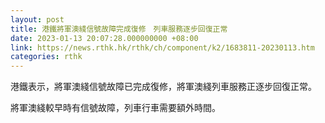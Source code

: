 ```yaml
---
layout: post
title: 港鐵將軍澳綫信號故障完成復修　列車服務逐步回復正常
date: 2023-01-13 20:07:28.000000000 +08:00
link: https://news.rthk.hk/rthk/ch/component/k2/1683811-20230113.htm
categories: rthk
---
```


港鐵表示，將軍澳綫信號故障已完成復修，將軍澳綫列車服務正逐步回復正常。

將軍澳綫較早時有信號故障，列車行車需要額外時間。
